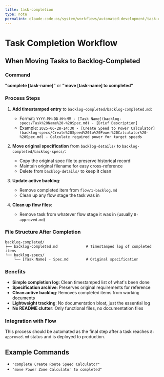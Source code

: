 ```yaml
---
title: task-completion
type: note
permalink: claude-code-os/system/workflows/automated-development/task-completion
---
```


# Task Completion Workflow

## When Moving Tasks to Backlog-Completed

### Command
**"complete [task-name]"** or **"move [task-name] to completed"**

### Process Steps

1. **Add timestamped entry** to `backlog-completed/backlog-completed.md`:
   - Format: `YYYY-MM-DD-HH:MM - [Task Name](backlog-specs/Task%20Name%20-%20Spec.md) - [Brief Description]`
   - Example: `2025-06-28-14:30 - [Create Speed to Power Calculator](backlog-specs/Create%20Speed%20to%20Power%20Calculator%20-%20Spec.md) - Calculate required power for target speeds`

2. **Move original specification** from `backlog-details/` to `backlog-completed/backlog-specs/`:
   - Copy the original spec file to preserve historical record
   - Maintain original filename for easy cross-reference
   - Delete from `backlog-details/` to keep it clean

3. **Update active backlog**:
   - Remove completed item from `flow/1-backlog.md`
   - Clean up any flow stage the task was in

4. **Clean up flow files**:
   - Remove task from whatever flow stage it was in (usually `8-approved.md`)

### File Structure After Completion
```
backlog-completed/
├── backlog-completed.md             # Timestamped log of completed items
└── backlog-specs/
    └── [Task Name] - Spec.md        # Original specification
```

### Benefits
- **Simple completion log**: Clean timestamped list of what's been done
- **Specification archive**: Preserves original requirements for reference
- **Clean active backlog**: Removes completed items from working documents
- **Lightweight tracking**: No documentation bloat, just the essential log
- **No README clutter**: Only functional files, no documentation files

### Integration with Flow
This process should be automated as the final step after a task reaches `8-approved.md` status and is deployed to production.

## Example Commands
- `"complete Create Route Speed Calculator"`
- `"move Power Zone Calculator to completed"`